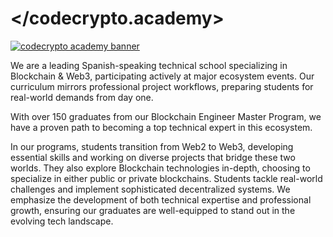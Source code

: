 # </codecrypto.academy>

[![codecrypto academy banner](https://iili.io/dqgEA1R.png)](https://codecrypto.academy)

We are a leading Spanish-speaking technical school specializing in Blockchain & Web3, participating actively at major ecosystem events. Our curriculum mirrors professional project workflows, preparing students for real-world demands from day one. 

With over 150 graduates from our Blockchain Engineer Master Program, we have a proven path to becoming a top technical expert in this ecosystem.

In our programs, students transition from Web2 to Web3, developing essential skills and working on diverse projects that bridge these two worlds. They also explore Blockchain technologies in-depth, choosing to specialize in either public or private blockchains. Students tackle real-world challenges and implement sophisticated decentralized systems. We emphasize the development of both technical expertise and professional growth, ensuring our graduates are well-equipped to stand out in the evolving tech landscape.
